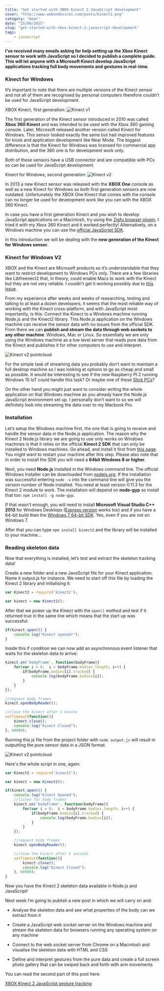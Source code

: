 ```yaml
---
title: "Get started with XBOX Kinect 2 JavaScript development"
cover: "http://www.webondevices.com/posts/kinect1.png"
category: "moar"
date: "25/09/2015"
slug: "get-started-with-xbox-kinect-2-javascript-development"
tags:
    - javascript
---
```


**I’ve received many emails asking for help setting up the Xbox Kinect sensor to work with JavaScript so I decided to publish a complete guide. This will let anyone with a Microsoft Kinect develop JavaScript applications tracking full body movements and gestures in real-time.**

### Kinect for Windows

It’s important to note that there are multiple versions of the Kinect sensor and not all of them are recognised by personal computers therefore couldn’t be used for JavaScript development.

XBOX Kinect, first generation:
![Kinect v1](http://www.webondevices.com/posts/kinect_v1.jpg)

The first generation of the Kinect sensor introduced in 2010 was called **Xbox 360 Kinect** and was intended to be used with the Xbox 360 gaming console. Later, Microsoft released another version called Kinect for Windows. This sensor looked exactly the same but had improved features for kiosk and application development like Near Mode. The biggest difference is that the Kinect for Windows was licensed for commercial app distribution, and the 360 one is for development work only.

Both of these sensors have a USB connector and are compatible with PCs so can be used for JavaScript development.

Kinect for Windows, second generation:
![Kinect v2](http://www.webondevices.com/posts/kinect_v2.jpg)

In 2013 a new Kinect sensor was released with the **XBOX One** console as well as a new Kinect for Windows so both first generation sensors are now outdated. Unfortunately the XBOX One Kinect that comes with the console can no longer be used for development work like you can with the XBOX 360 Kinect.

In case you have a first generation Kinect and you wish to develop JavaScript applications on a Macintosh, try using the [Zigfu browser plugin](http://zigfu.com/en/downloads/browserplugin/). I tried it with my Xbox 360 Kinect and it worked perfectly! Alternatively, on a Windows machine you can use the [official JavaScript SDK](https://msdn.microsoft.com/en-us/library/dn435664.aspx).

In this introduction we will be dealing with the **new generation of the Kinect for Windows sensor**.

### Kinect for Windows V2

XBOX and the Kinect are Microsoft products so it’s understandable that they want to restrict development to Windows PCs only. There are a few libraries like Libfreenect2 that, in theory, could enable Macs to work with the Kinect but they are not very reliable. I couldn’t get it working possibly due to [this issue](https://github.com/OpenKinect/libfreenect2/issues/31).

From my experience after weeks and weeks of researching, testing and talking to at least a dozen developers, it seems that the most reliable way of working with the Kinect cross-platform, and with JavaScript most importantly, is this: Connect the Kinect to a Windows machine running Node.js and the Kinect2 library. This Node.js application on the Windows machine can receive the sensor data with no issues from the official SDK. From there we can **publish and stream the data through web sockets to any other machine**: Windows, Mac or Linux. So essentially we are only using the Windows machine as a low level server that reads pure data from the Kinect and publishes it for other computers to use and interpret.

![Kinect v2 pointcloud](http://www.webondevices.com/posts/kinect1.png)

For the simple task of streaming data you probably don’t want to maintain a full desktop machine so I was looking at options to go as cheap and small as possible. It would be interesting to see if the new Raspberry PI 2 running Windows 10 IoT could handle this task? Or maybe one of these [Stick PCs](http://www.digitaltrends.com/computing/best-stick-pcs/)?

On the other hand you might just want to consider writing the whole application on that Windows machine as you already have the Node.js JavaScript environment set up. I personally don’t want to so we will definitely look into streaming the data over to my Macbook Pro.

### Installation

Let’s setup the Windows machine first, the one that is going to receive and handle the sensor data in the Node.js application. The reason why the Kinect 2 Node.js library we are going to use only works on Windows machines is that it relies on the official **Kinect 2 SDK** that can only be installed to Windows machines. Go ahead, and install it first from [this page](https://www.microsoft.com/en-us/download/details.aspx?id=44561). You might want to restart your machine after this step. Please also note that in order to install the SDK you will need a **64bit Windows 8 or higher**.

Next, you need **Node.js** installed in the Windows command line. The official Windows Installer can be downloaded from [nodejs.org](https://nodejs.org/en/download/). If the installation was successful entering `node -v` into the command line will give you the version number of Node installed. You need at least version 0.11.3 for the Kinect 2 module to work. The installation will depend on **node-gyp** so install that too: `npm install -g node-gyp`.

If that wasn’t enough, you will need to install **Microsoft Visual Studio C++ 2013** for Windows Desktops ([Express version](http://www.microsoft.com/en-gb/download/details.aspx?id=44914) works too) and if you have a 64-bit build then the [Windows 7 64-bit SDK](http://www.microsoft.com/en-us/download/details.aspx?id=8279). Yes, even if you are not on Windows 7.

After that you can type `npm install kinect2` and the library will be installed to your machine...

### Reading skeleton data

Now that everything is installed, let’s test and extract the skeleton tracking data!

Create a new folder and a new JavaScript file for your Kinect application. Name it output.js for instance. We need to start off this file by loading the Kinect 2 library and initialising it:

``` javascript
var Kinect2 = require('kinect2');

var kinect = new Kinect2();
```

After that we power up the Kinect with the `open()` method and test if it returned true in the same line which means that the start up was successful:

``` javascript
if(kinect.open()) {
    console.log("Kinect opened!");
}
```

Inside this if condition we can now add an asynchronous event listener that waits for the skeleton data to arrive:

``` javascript
kinect.on('bodyFrame', function(bodyFrame){
    for(var i = 0;  i < bodyFrame.bodies.length; i++) {
        if(bodyFrame.bodies[i].tracked) {
            console.log(bodyFrame.bodies[i]);
        }
    }
});

//request body frames
kinect.openBodyReader();

//close the kinect after 1 minute
setTimeout(function(){
    kinect.close();
    console.log("Kinect Closed");
}, 60000);
```

Running this js file from the project folder with `node output.js` will result in outputting the pure sensor data in a JSON format.

![Kinect v2 pointcloud](http://www.webondevices.com/posts/data.png)

Here's the whole script in one, again:

``` javascript
var Kinect2 = require('kinect2');

var kinect = new Kinect2();

if(kinect.open()) {
    console.log("Kinect Opened");
    //listen for body frames
    kinect.on('bodyFrame', function(bodyFrame){
        for(var i = 0;  i < bodyFrame.bodies.length; i++) {
            if(bodyFrame.bodies[i].tracked) {
                console.log(bodyFrame.bodies[i]);
            }
        }
    });

    //request body frames
    kinect.openBodyReader();

    //close the kinect after 5 seconds
    setTimeout(function(){
        kinect.close();
        console.log("Kinect Closed");
    }, 60000);
}
```

Now you have the Kinect 2 skeleton data available in Node.js and JavaScript!

Next week I’m going to publish a new post in which we will carry on and:

- Analyse the skeleton data and see what properties of the body can we extract from it

- Create a JavaScript web socket server on the Windows machine and stream the skeleton data for browsers running any operating system on any machine

- Connect to the web socket server from Chrome on a Macintosh and visualise the skeleton data with HTML and CSS

- Define and interpret gestures from the pure data and create a full screen photo gallery that can be swiped back and forth with arm movements

You can read the second part of this post here:

[XBOX Kinect 2 JavaScript gesture tracking](http://www.webondevices.com/xbox-kinect-2-javascript-gesture-tracking/)